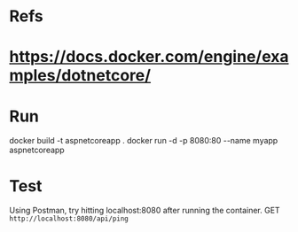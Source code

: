 # Refs
# https://docs.docker.com/engine/examples/dotnetcore/
# Run
docker build -t aspnetcoreapp .
docker run -d -p 8080:80 --name myapp aspnetcoreapp
# Test
Using Postman, try hitting localhost:8080 after running the container.
GET `http://localhost:8080/api/ping`

